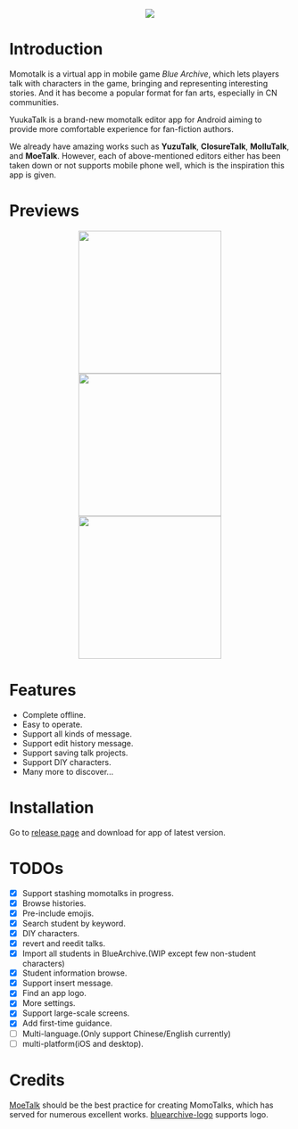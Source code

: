 <p align="center">
  <img src="./logo.png" />
</p>

# Introduction

Momotalk is a virtual app in mobile game *Blue Archive*, which lets players talk with characters in the game, bringing and representing interesting stories. And it has become a popular format for fan arts, especially in CN communities.

YuukaTalk is a brand-new momotalk editor app for Android aiming to provide more comfortable experience for fan-fiction authors.

We already have amazing works such as **YuzuTalk**, **ClosureTalk**, **MolluTalk**, and **MoeTalk**. However, each of above-mentioned editors either has been taken down or not supports mobile phone well, which is the inspiration this app is given.

# Previews

<div align="center">
  <img src="./imgs/preview_home_page.jpg" width="256"/>
  <img src="./imgs/preview_search_page.jpg" width="256"/>
  <img src="./imgs/preview_talk_page.jpg" width="256"/>
</div>

# Features

- Complete offline.
- Easy to operate.
- Support all kinds of message.
- Support edit history message.
- Support saving talk projects.
- Support DIY characters.
- Many more to discover...

# Installation

Go to [release page](https://github.com/Eynnzerr/YuukaTalk/releases) and download for app of latest version.

# TODOs

- [x] Support stashing momotalks in progress.
- [x] Browse histories.
- [x] Pre-include emojis.
- [x] Search student by keyword.
- [x] DIY characters.
- [x] revert and reedit talks.
- [x] Import all students in BlueArchive.(WIP except few non-student characters)
- [x] Student information browse.
- [x] Support insert message.
- [x] Find an app logo.
- [x] More settings.
- [x] Support large-scale screens.
- [x] Add first-time guidance.
- [ ] Multi-language.(Only support Chinese/English currently)
- [ ] multi-platform(iOS and desktop).

# Credits

[MoeTalk](https://github.com/ggg555ttt/MoeTalk) should be the best practice for creating MomoTalks, which has served for numerous excellent works.
[bluearchive-logo](https://github.com/nulla2011/bluearchive-logo) supports logo.
